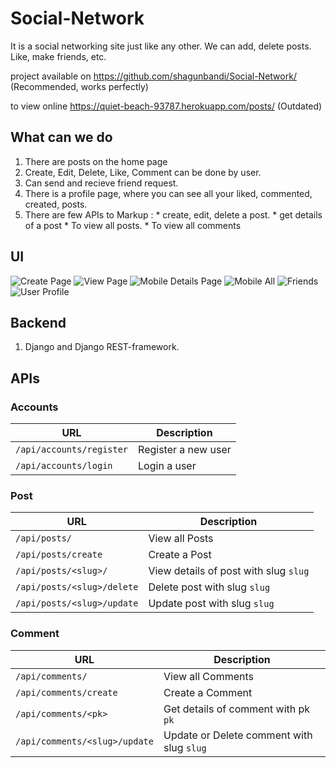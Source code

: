 # Social-Network

It is a social networking site just like any other. We can add, delete posts. Like, make friends, etc. 

project available on https://github.com/shagunbandi/Social-Network/ (Recommended, works perfectly)

to view online https://quiet-beach-93787.herokuapp.com/posts/ (Outdated)


## What can we do
1. There are posts on the home page
2. Create, Edit, Delete, Like, Comment can be done by user.
3. Can send and recieve friend request.
4. There is a profile page, where you can see all your liked, commented, created, posts.
5. There are few APIs to 
Markup :  * create, edit, delete a post.
          * get details of a post
          * To view all posts.
          * To view all comments    

## UI
![Create Page](https://github.com/shagunbandi/Social-Network/blob/master/screenshots/1.Create.png?raw=true)
![View Page](https://github.com/shagunbandi/Social-Network/blob/master/screenshots/2.View.png?raw=true)
![Mobile Details Page](https://github.com/shagunbandi/Social-Network/blob/master/screenshots/3.Mobile.png?raw=true)
![Mobile All](https://github.com/shagunbandi/Social-Network/blob/master/screenshots/4.MobileAll.png?raw=true)
![Friends](https://github.com/shagunbandi/Social-Network/blob/master/screenshots/5.Friends.png?raw=true)
![User Profile](https://github.com/shagunbandi/Social-Network/blob/master/screenshots/6.UserProfile.png?raw=true)


## Backend
1. Django and Django REST-framework.

## APIs
### Accounts


URL  | Description
------------- | -------------
`/api/accounts/register`   |   Register a new user
`/api/accounts/login` |   Login a user

### Post

URL  | Description
------------- | -------------
`/api/posts/`   |   View all Posts
`/api/posts/create` |   Create a Post
`/api/posts/<slug>/`    |   View details of post with slug `slug`
`/api/posts/<slug>/delete`  |   Delete post with slug `slug`
`/api/posts/<slug>/update`  |   Update post with slug `slug`
 
 ### Comment

URL  | Description
------------- | -------------
`/api/comments/`   |   View all Comments
`/api/comments/create` |   Create a Comment
`/api/comments/<pk>` |   Get details of comment with pk `pk`
`/api/comments/<slug>/update`  |   Update or Delete comment with slug `slug`

